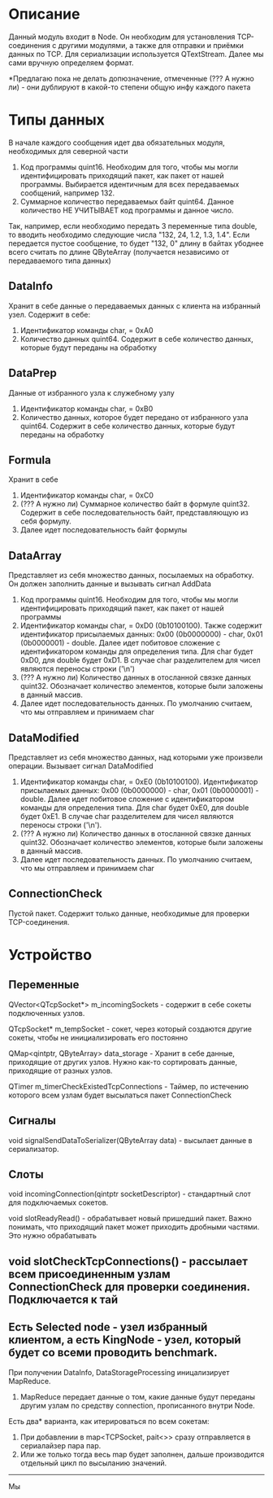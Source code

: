 # Описание
Данный модуль входит в Node. Он необходим для установления TCP-соединения с другими модулями, а также для отправки и приёмки данных по TCP. Для сериализации используется QTextStream. Далее мы сами вручную определяем формат.

*Предлагаю пока не делать допюзначение, отмеченные (??? А нужно ли) - они дублируют в какой-то степени общую инфу каждого пакета

# Типы данных

В начале каждого сообщения идет два обязательных модуля, необходимых для северной части
1) Код программы quint16. Необходим для того, чтобы мы могли идентифицировать приходящий пакет, как пакет от нашей программы. Выбирается идентичным для всех передаваемых сообщений, например 132.
2) Суммарное количество передаваемых байт quint64. Данное количество НЕ УЧИТЫВАЕТ код программы и данное число.

Так, например, если необходимо передать 3 переменные типа double, то вводить необходимо следующие числа "132, 24, 1.2, 1.3, 1.4". Если передается пустое сообщение, то будет "132, 0" 
длину в байтах убоднее всего считать по длине QByteArray (получается независимо от передаваемого типа данных)

## DataInfo
Хранит в себе данные о передаваемых данных с клиента на избранный узел. Содержит в себе:
1) Идентификатор команды char, = 0xA0
2) Количество данных quint64. Содержит в себе количество данных, которые будут переданы на обработку

## DataPrep
Данные от избранного узла к служебному узлу
1) Идентификатор команды char, = 0xB0
2) Количество данных, которое будет передано от избранного узла quint64. Содержит в себе количество данных, которые будут переданы на обработку

## Formula
Хранит в себе
1) Идентификатор команды char, = 0xC0
2) (??? А нужно ли) Суммарное количество байт в формуле quint32. Содержит в себе последовательность байт, представляющую из себя формулу.
3) Далее идет последовательность байт формулы

## DataArray
Представляет из себя множество данных, посылаемых на обработку. Он должен заполнить данные и вызывать сигнал AddData
1) Код программы quint16. Необходим для того, чтобы мы могли идентифицировать приходящий пакет, как пакет от нашей программы
2) Идентификатор команды char, = 0xD0 (0b10100100). Также содержит идентификатор присылаемых данных: 0x00 (0b0000000) - char, 0x01 (0b0000001) - double. Далее идет побитовое сложение с идентификатором команды для определения типа. Для char будет 0xD0, для double будет 0xD1. В случае char разделителем для чисел являются переносы строки ('\n')
3) (??? А нужно ли) Количество данных в отосланной связке данных quint32. Обозначает количество элементов, которые были заложены в данный массив.
4) Далее идет последовательность данных. По умолчанию считаем, что мы отправляем и принимаем char

## DataModified
Представляет из себя множество данных, над которыми уже произвели операции. Вызывает сигнал DataModified
1) Идентификатор команды char, = 0xE0 (0b10100100). Идентификатор присылаемых данных: 0x00 (0b0000000) - char, 0x01 (0b0000001) - double. Далее идет побитовое сложение с идентификатором команды для определения типа. Для char будет 0xE0, для double будет 0xE1. В случае char разделителем для чисел являются переносы строки ('\n').
2) (??? А нужно ли) Количество данных в отосланной связке данных quint32. Обозначает количество элементов, которые были заложены в данный массив.
3) Далее идет последовательность данных. По умолчанию считаем, что мы отправляем и принимаем char


## ConnectionCheck
Пустой пакет. Содержит только данные, необходимые для проверки TCP-соединения.



# Устройство

## Переменные

QVector<QTcpSocket*> m_incomingSockets - содержит в себе сокеты подключенных узлов.

QTcpSocket* m_tempSocket - сокет, через который создаются другие сокеты, чтобы не инициализировать его постоянно

QMap<qintptr, QByteArray> data_storage - Хранит в себе данные, приходящие от других узлов. Нужно как-то сортировать данные, приходящие от разных узлов.

QTimer m_timerCheckExistedTcpConnections - Таймер, по истечению которого всем узлам будет высылаться пакет ConnectionCheck

## Сигналы

void signalSendDataToSerializer(QByteArray data) - высылает данные в сериализатор.

## Слоты

void incomingConnection(qintptr socketDescriptor) - стандартный слот для подключаемых сокетов.

void slotReadyRead() - обрабатывает новый пришедший пакет. Важно понимать, что приходящий пакет может приходить дробными частями. Это нужно обрабатывать

void slotCheckTcpConnections() - рассылает всем присоединенным узлам ConnectionCheck для проверки соединения. Подключается к тай
---
Есть Selected node - узел избранный клиентом, а есть KingNode - узел, который будет со всеми проводить benchmark.
---
При получении DataInfo, DataStorageProcessing иницализирует MapReduce.

1. MapReduce передает данные о том, какие данные будут переданы другим узлам по средству connection, прописанного внутри Node.

Есть два* варианта, как итерироваться по всем сокетам:
1) При добавлении в map<TCPSocket, pait<>> сразу отправляется в сериалайзер пара пар.
2) Или же только тогда весь map будет заполнен, дальше производится отдельный цикл по высыланию значений.

---
Мы 
